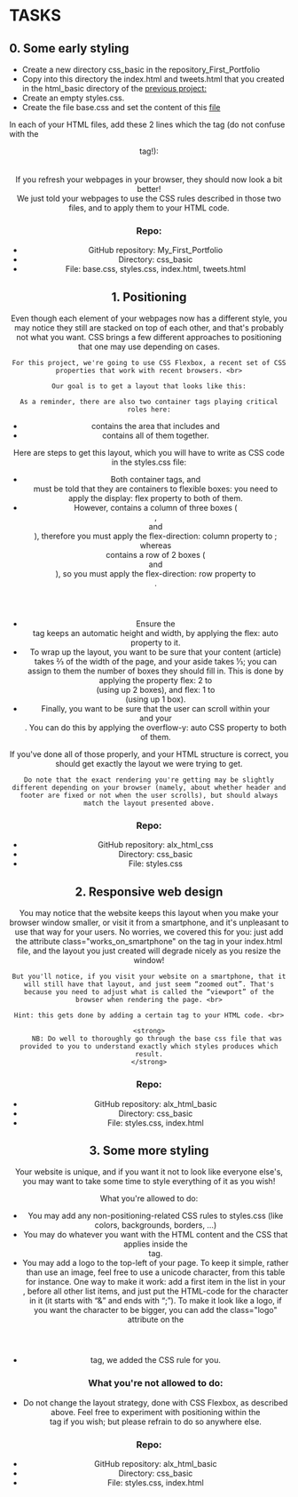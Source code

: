 <h1>TASKS</h1>
<h2>0. Some early styling</h2>
<ul>
    <li>Create a new directory css_basic in the repository_First_Portfolio</li>
    <li>Copy into this directory the index.html and tweets.html that you created in the html_basic directory of the <a href="https://intranet.alxswe.com/projects/100581">previous project:</a></li>
    <li>Create an empty styles.css.</li>
    <li>Create the file base.css and set the content of this <a href="https://s3.amazonaws.com/alx-intranet.hbtn.io/uploads/misc/2021/3/969e3ace19a915eee6fa2ed2b2261497b0e45013.css?X-Amz-Algorithm=AWS4-HMAC-SHA256&X-Amz-Credential=AKIARDDGGGOUSBVO6H7D%2F20240625%2Fus-east-1%2Fs3%2Faws4_request&X-Amz-Date=20240625T160118Z&X-Amz-Expires=86400&X-Amz-SignedHeaders=host&X-Amz-Signature=354d5cfb6365823b2f0b42f40f41bfe0b5649326dcd25ce28784d567b8fd8da2">file</a></li>
</ul>
<p>
    In each of your HTML files, add these 2 lines which the <head> tag (do not confuse with the <header> tag!):
    <br> <link rel="stylesheet" href="base.css">
    <br> <link rel="stylesheet" href="styles.css">
    <br>
    If you refresh your webpages in your browser, they should now look a bit better! <br>
    We just told your webpages to use the CSS rules described in those two files, and to apply them to your HTML code.
</p>

<h3>Repo:</h3>
<ul>
    <li>GitHub repository: My_First_Portfolio</li>
    <li>Directory: css_basic</li>
    <li>File: base.css, styles.css, index.html, tweets.html</li>
</ul>

<h2>1. Positioning</h2>
<p>
    Even though each element of your webpages now has a different style, you may notice they still are stacked on top of each other, and that's probably not what you want. CSS brings a few different approaches to positioning that one may use depending on cases. <br>

    For this project, we're going to use CSS Flexbox, a recent set of CSS properties that work with recent browsers. <br>

    Our goal is to get a layout that looks like this:

    As a reminder, there are also two container tags playing critical roles here:
</p>
<ul>
    <li><main> contains the area that includes <articles> and <aside></li>
    <li><body> contains all of them together.</li>
</ul>

<p>
    Here are steps to get this layout, which you will have to write as CSS code in the styles.css file:
</p>

<ul>
    <li>
        Both container tags, <body> and <main> must be told that they are containers to flexible boxes: you need to apply the display: flex property to both of them.
    </li>
    <li>
        However, <body> contains a column of three boxes (<header>, <main> and <footer>), therefore you must apply the flex-direction: column property to <body>; whereas <main> contains a row of 2 boxes (<article> and <aside>), so you must apply the flex-direction: row property to <main>.
    </li>
    <li>
        Ensure the <main> tag keeps an automatic height and width, by applying the flex: auto property to it.
    </li>
    <li>
        To wrap up the layout, you want to be sure that your content (article) takes ⅔ of the width of the page, and your aside takes ⅓; you can assign to them the number of boxes they should fill in. This is done by applying the property flex: 2 to <article> (using up 2 boxes), and flex: 1 to <aside> (using up 1 box).
    </li>
    <li>
        Finally, you want to be sure that the user can scroll within your <article> and your <aside>. You can do this by applying the overflow-y: auto CSS property to both of them.
    </li>
</ul>

<p>
    If you've done all of those properly, and your HTML structure is correct, you should get exactly the layout we were trying to get.

    Do note that the exact rendering you're getting may be slightly different depending on your browser (namely, about whether header and footer are fixed or not when the user scrolls), but should always match the layout presented above.
</p>

<h3>Repo:</h3>
<ul>
    <li>GitHub repository: alx_html_css</li>
    <li>Directory: css_basic</li>
    <li>File: styles.css</li>
</ul>

<h2>2. Responsive web design</h2>
<p>
    You may notice that the website keeps this layout when you make your browser window smaller, or visit it from a smartphone, and it's unpleasant to use that way for your users. No worries, we covered this for you: just add the attribute class="works_on_smartphone" on the <body> tag in your index.html file, and the layout you just created will degrade nicely as you resize the window! <br>

    But you'll notice, if you visit your website on a smartphone, that it will still have that layout, and just seem “zoomed out”. That's because you need to adjust what is called the “viewport” of the browser when rendering the page. <br>

    Hint: this gets done by adding a certain tag to your HTML code. <br>

    <strong>
        NB: Do well to thoroughly go through the base css file that was provided to you to understand exactly which styles produces which result.
    </strong>
</p>


<h3>Repo:</h3>
<ul>
    <li>GitHub repository: alx_html_basic</li>
    <li>Directory: css_basic</li>
    <li>File: styles.css, index.html</li>
</ul>

<h2>3. Some more styling</h2>
<p>
    Your website is unique, and if you want it not to look like everyone else's, you may want to take some time to style everything of it as you wish!

What you're allowed to do:
</p>
<ul>
    <li>
        You may add any non-positioning-related CSS rules to styles.css (like colors, backgrounds, borders, …)
    </li>
    <li>
        You may do whatever you want with the HTML content and the CSS that applies inside the <article> tag.
    </li>
    <li>
        You may add a logo to the top-left of your page. To keep it simple, rather than use an image, feel free to use a unicode character, from this table for instance. One way to make it work: add a first item in the list in your <header>, before all other list items, and just put the HTML-code for the character in it (it starts with “&” and ends with “;”). To make it look like a logo, if you want the character to be bigger, you can add the class="logo" attribute on the
    </li>
    <li>
        tag, we added the CSS rule for you.
    </li>
    <h3>What you're not allowed to do:</h3>
    <li>
        Do not change the layout strategy, done with CSS Flexbox, as described above. Feel free to experiment with positioning within the <article> tag if you wish; but please refrain to do so anywhere else.
    </li>
</ul>


<h3>Repo:</h3>
<ul>
    <li>GitHub repository: alx_html_basic</li>
    <li>Directory: css_basic</li>
    <li>File: styles.css, index.html</li>
</ul>